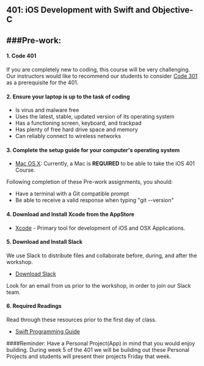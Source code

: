 
401: iOS Development with Swift and Objective-C
-----------------------

###Pre-work:
------------

#### 1. Code 401
If you are completely new to coding, this course will be very challenging. Our instructors would like to recommend our students to consider [Code 301](https://www.codefellows.org/courses/code-301/intermediate-software-development) as a prerequisite for the 401.

#### 2. Ensure your laptop is up to the task of coding

  - Is virus and malware free
  - Uses the latest, stable, updated version of its operating system
  - Has a functioning screen, keyboard, and trackpad
  - Has plenty of free hard drive space and memory
  - Can reliably connect to wireless networks

#### 3. Complete the setup guide for your computer's operating system

  - [Mac OS X](os-setup.md): Currently, a Mac is **REQUIRED** to be able to take the iOS 401 Course.

Following completion of these Pre-work assignments, you should:
 - Have a terminal with a Git compatible prompt
 - Be able to receive a valid response when typing "git --version"

#### 4. Download and Install Xcode from the AppStore
 - [Xcode](https://itunes.apple.com/us/app/xcode/id497799835?ls=1&mt=12) - Primary tool for development of iOS and OSX Applications. 

#### 5. Download and Install Slack

We use Slack to distribute files and collaborate before, during, and after the workshop.

  - [Download Slack](https://slack.com/apps)

Look for an email from us prior to the workshop, in order to join our Slack team.

#### 6. Required Readings
Read through these resources prior to the first day of class.

   - [Swift Programming Guide](https://developer.apple.com/library/ios/documentation/Swift/Conceptual/Swift_Programming_Language/index.html)

####Reminder:
Have a Personal Project(App) in mind that you would enjoy building. During week 5 of the 401 we will be building out these Personal Projects and students will present their projects Friday that week.